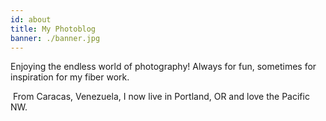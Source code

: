 ```yaml
---
id: about
title: My Photoblog
banner: ./banner.jpg
---
```

Enjoying the endless world of photography! Always for fun, sometimes for inspiration for my fiber work.

 From Caracas, Venezuela, I now live in Portland, OR and love the Pacific NW.